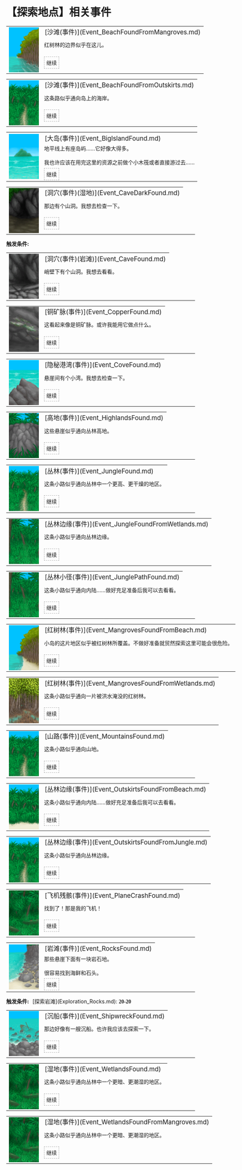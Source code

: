 # 【探索地点】相关事件  
<div class="" style="width:800px;margin-bottom:-15px;"><table><tr style="height:10px"><td rowspan=3 style="width:80px"><div class="gamecard" style="width:80px; height:120px;"><a href="Event_BeachFoundFromMangroves.md" style="color:black"><img decoding="async" src="../wiki/Sprite/MangrovesToBeach.png" class="cardimage" style="max-width:80px;max-height:120px;"></a></div></td><td style="font-size: 1.2em">[沙滩(事件)](Event_BeachFoundFromMangroves.md)</td></tr><tr><td>红树林的边界似乎在这儿。</td></tr><tr><td><div style="display:inline-block"><div style="margin-right:5px;padding:5px;border:1px dashed darkgray;display: inline-block">继续</div></div></td></tr></table></div><hr>  
<div class="" style="width:800px;margin-bottom:-15px;"><table><tr style="height:10px"><td rowspan=3 style="width:80px"><div class="gamecard" style="width:80px; height:120px;"><a href="Event_BeachFoundFromOutskirts.md" style="color:black"><img decoding="async" src="../wiki/Sprite/JunglePath.png" class="cardimage" style="max-width:80px;max-height:120px;"></a></div></td><td style="font-size: 1.2em">[沙滩(事件)](Event_BeachFoundFromOutskirts.md)</td></tr><tr><td>这条路似乎通向岛上的海岸。</td></tr><tr><td><div style="display:inline-block"><div style="margin-right:5px;padding:5px;border:1px dashed darkgray;display: inline-block">继续</div></div></td></tr></table></div><hr>  
<div class="" style="width:800px;margin-bottom:-15px;"><table><tr style="height:10px"><td rowspan=3 style="width:80px"><div class="gamecard" style="width:80px; height:120px;"><a href="Event_BigIslandFound.md" style="color:black"><img decoding="async" src="../wiki/Sprite/BigIsland.png" class="cardimage" style="max-width:80px;max-height:120px;"></a></div></td><td style="font-size: 1.2em">[大岛(事件)](Event_BigIslandFound.md)</td></tr><tr><td>地平线上有座岛屿……它好像大得多。<br><br>我也许应该在用完这里的资源之前做个小木筏或者直接游过去……</td></tr><tr><td><div style="display:inline-block"><div style="margin-right:5px;padding:5px;border:1px dashed darkgray;display: inline-block">继续</div></div></td></tr></table></div><hr>  
<div class="" style="width:800px;margin-bottom:-15px;"><table><tr style="height:10px"><td rowspan=3 style="width:80px"><div class="gamecard" style="width:80px; height:120px;"><a href="Event_CaveDarkFound.md" style="color:black"><img decoding="async" src="../wiki/Sprite/DarkCaveEntrance.png" class="cardimage" style="max-width:80px;max-height:120px;"></a></div></td><td style="font-size: 1.2em">[洞穴(事件)(湿地)](Event_CaveDarkFound.md)</td></tr><tr><td>那边有个山洞。我想去检查一下。</td></tr><tr><td><div style="display:inline-block"><div style="margin-right:5px;padding:5px;border:1px dashed darkgray;display: inline-block">继续</div></div></td></tr></table></div><hr>  
<div style="display: inline-block;width:70px; "><b>触发条件: </b></div>  
<div class="" style="width:800px;margin-bottom:-15px;"><table><tr style="height:10px"><td rowspan=3 style="width:80px"><div class="gamecard" style="width:80px; height:120px;"><a href="Event_CaveFound.md" style="color:black"><img decoding="async" src="../wiki/Sprite/CaveEntrance.png" class="cardimage" style="max-width:80px;max-height:120px;"></a></div></td><td style="font-size: 1.2em">[洞穴(事件)(岩滩)](Event_CaveFound.md)</td></tr><tr><td>峭壁下有个山洞。我想去看看。</td></tr><tr><td><div style="display:inline-block"><div style="margin-right:5px;padding:5px;border:1px dashed darkgray;display: inline-block">继续</div></div></td></tr></table></div><hr>  
<div class="" style="width:800px;margin-bottom:-15px;"><table><tr style="height:10px"><td rowspan=3 style="width:80px"><div class="gamecard" style="width:80px; height:120px;"><a href="Event_CopperFound.md" style="color:black"><img decoding="async" src="../wiki/Sprite/CopperVeinDark.png" class="cardimage" style="max-width:80px;max-height:120px;"></a></div></td><td style="font-size: 1.2em">[铜矿脉(事件)](Event_CopperFound.md)</td></tr><tr><td>这看起来像是铜矿脉。或许我能用它做点什么。</td></tr><tr><td><div style="display:inline-block"><div style="margin-right:5px;padding:5px;border:1px dashed darkgray;display: inline-block">继续</div></div></td></tr></table></div><hr>  
<div class="" style="width:800px;margin-bottom:-15px;"><table><tr style="height:10px"><td rowspan=3 style="width:80px"><div class="gamecard" style="width:80px; height:120px;"><a href="Event_CoveFound.md" style="color:black"><img decoding="async" src="../wiki/Sprite/PointyRock.png" class="cardimage" style="max-width:80px;max-height:120px;"></a></div></td><td style="font-size: 1.2em">[隐秘港湾(事件)](Event_CoveFound.md)</td></tr><tr><td>悬崖间有个小湾。我想去检查一下。</td></tr><tr><td><div style="display:inline-block"><div style="margin-right:5px;padding:5px;border:1px dashed darkgray;display: inline-block">继续</div></div></td></tr></table></div><hr>  
<div class="" style="width:800px;margin-bottom:-15px;"><table><tr style="height:10px"><td rowspan=3 style="width:80px"><div class="gamecard" style="width:80px; height:120px;"><a href="Event_HighlandsFound.md" style="color:black"><img decoding="async" src="../wiki/Sprite/CliffsUp.png" class="cardimage" style="max-width:80px;max-height:120px;"></a></div></td><td style="font-size: 1.2em">[高地(事件)](Event_HighlandsFound.md)</td></tr><tr><td>这些悬崖似乎通向丛林高地。</td></tr><tr><td><div style="display:inline-block"><div style="margin-right:5px;padding:5px;border:1px dashed darkgray;display: inline-block">继续</div></div></td></tr></table></div><hr>  
<div class="" style="width:800px;margin-bottom:-15px;"><table><tr style="height:10px"><td rowspan=3 style="width:80px"><div class="gamecard" style="width:80px; height:120px;"><a href="Event_JungleFound.md" style="color:black"><img decoding="async" src="../wiki/Sprite/JunglePath.png" class="cardimage" style="max-width:80px;max-height:120px;"></a></div></td><td style="font-size: 1.2em">[丛林(事件)](Event_JungleFound.md)</td></tr><tr><td>这条小路似乎通向丛林中一个更高、更干燥的地区。</td></tr><tr><td><div style="display:inline-block"><div style="margin-right:5px;padding:5px;border:1px dashed darkgray;display: inline-block">继续</div></div></td></tr></table></div><hr>  
<div class="" style="width:800px;margin-bottom:-15px;"><table><tr style="height:10px"><td rowspan=3 style="width:80px"><div class="gamecard" style="width:80px; height:120px;"><a href="Event_JungleFoundFromWetlands.md" style="color:black"><img decoding="async" src="../wiki/Sprite/Jungle.png" class="cardimage" style="max-width:80px;max-height:120px;"></a></div></td><td style="font-size: 1.2em">[丛林边缘(事件)](Event_JungleFoundFromWetlands.md)</td></tr><tr><td>这条小路似乎通向丛林边缘。</td></tr><tr><td><div style="display:inline-block"><div style="margin-right:5px;padding:5px;border:1px dashed darkgray;display: inline-block">继续</div></div></td></tr></table></div><hr>  
<div class="" style="width:800px;margin-bottom:-15px;"><table><tr style="height:10px"><td rowspan=3 style="width:80px"><div class="gamecard" style="width:80px; height:120px;"><a href="Event_JunglePathFound.md" style="color:black"><img decoding="async" src="../wiki/Sprite/Jungle.png" class="cardimage" style="max-width:80px;max-height:120px;"></a></div></td><td style="font-size: 1.2em">[丛林小径(事件)](Event_JunglePathFound.md)</td></tr><tr><td>这条小路似乎通向内陆……做好充足准备后我可以去看看。</td></tr><tr><td><div style="display:inline-block"><div style="margin-right:5px;padding:5px;border:1px dashed darkgray;display: inline-block">继续</div></div></td></tr></table></div><hr>  
<div class="" style="width:800px;margin-bottom:-15px;"><table><tr style="height:10px"><td rowspan=3 style="width:80px"><div class="gamecard" style="width:80px; height:120px;"><a href="Event_MangrovesFoundFromBeach.md" style="color:black"><img decoding="async" src="../wiki/Sprite/MangrovesFromBeach.png" class="cardimage" style="max-width:80px;max-height:120px;"></a></div></td><td style="font-size: 1.2em">[红树林(事件)](Event_MangrovesFoundFromBeach.md)</td></tr><tr><td>小岛的这片地区似乎被红树林所覆盖。不做好准备就贸然探索这里可能会很危险。</td></tr><tr><td><div style="display:inline-block"><div style="margin-right:5px;padding:5px;border:1px dashed darkgray;display: inline-block">继续</div></div></td></tr></table></div><hr>  
<div class="" style="width:800px;margin-bottom:-15px;"><table><tr style="height:10px"><td rowspan=3 style="width:80px"><div class="gamecard" style="width:80px; height:120px;"><a href="Event_MangrovesFoundFromWetlands.md" style="color:black"><img decoding="async" src="../wiki/Sprite/Mangroves.png" class="cardimage" style="max-width:80px;max-height:120px;"></a></div></td><td style="font-size: 1.2em">[红树林(事件)](Event_MangrovesFoundFromWetlands.md)</td></tr><tr><td>这条小路似乎通向一片被洪水淹没的红树林。</td></tr><tr><td><div style="display:inline-block"><div style="margin-right:5px;padding:5px;border:1px dashed darkgray;display: inline-block">继续</div></div></td></tr></table></div><hr>  
<div class="" style="width:800px;margin-bottom:-15px;"><table><tr style="height:10px"><td rowspan=3 style="width:80px"><div class="gamecard" style="width:80px; height:120px;"><a href="Event_MountainsFound.md" style="color:black"><img decoding="async" src="../wiki/Sprite/JunglePath.png" class="cardimage" style="max-width:80px;max-height:120px;"></a></div></td><td style="font-size: 1.2em">[山路(事件)](Event_MountainsFound.md)</td></tr><tr><td>这条小路似乎通向山地。</td></tr><tr><td><div style="display:inline-block"><div style="margin-right:5px;padding:5px;border:1px dashed darkgray;display: inline-block">继续</div></div></td></tr></table></div><hr>  
<div class="" style="width:800px;margin-bottom:-15px;"><table><tr style="height:10px"><td rowspan=3 style="width:80px"><div class="gamecard" style="width:80px; height:120px;"><a href="Event_OutskirtsFoundFromBeach.md" style="color:black"><img decoding="async" src="../wiki/Sprite/JunglePatch.png" class="cardimage" style="max-width:80px;max-height:120px;"></a></div></td><td style="font-size: 1.2em">[丛林边缘(事件)](Event_OutskirtsFoundFromBeach.md)</td></tr><tr><td>这条小路似乎通向内陆……做好充足准备后我可以去看看。</td></tr><tr><td><div style="display:inline-block"><div style="margin-right:5px;padding:5px;border:1px dashed darkgray;display: inline-block">继续</div></div></td></tr></table></div><hr>  
<div class="" style="width:800px;margin-bottom:-15px;"><table><tr style="height:10px"><td rowspan=3 style="width:80px"><div class="gamecard" style="width:80px; height:120px;"><a href="Event_OutskirtsFoundFromJungle.md" style="color:black"><img decoding="async" src="../wiki/Sprite/JunglePath.png" class="cardimage" style="max-width:80px;max-height:120px;"></a></div></td><td style="font-size: 1.2em">[丛林边缘(事件)](Event_OutskirtsFoundFromJungle.md)</td></tr><tr><td>这条小路似乎通向丛林边缘。</td></tr><tr><td><div style="display:inline-block"><div style="margin-right:5px;padding:5px;border:1px dashed darkgray;display: inline-block">继续</div></div></td></tr></table></div><hr>  
<div class="" style="width:800px;margin-bottom:-15px;"><table><tr style="height:10px"><td rowspan=3 style="width:80px"><div class="gamecard" style="width:80px; height:120px;"><a href="Event_PlaneCrashFound.md" style="color:black"><img decoding="async" src="../wiki/Sprite/Wetlands.png" class="cardimage" style="max-width:80px;max-height:120px;"></a></div></td><td style="font-size: 1.2em">[飞机残骸(事件)](Event_PlaneCrashFound.md)</td></tr><tr><td>找到了！那是我的飞机！</td></tr><tr><td><div style="display:inline-block"><div style="margin-right:5px;padding:5px;border:1px dashed darkgray;display: inline-block">继续</div></div></td></tr></table></div><hr>  
<div class="" style="width:800px;margin-bottom:-15px;"><table><tr style="height:10px"><td rowspan=3 style="width:80px"><div class="gamecard" style="width:80px; height:120px;"><a href="Event_RocksFound.md" style="color:black"><img decoding="async" src="../wiki/Sprite/RockyPath.png" class="cardimage" style="max-width:80px;max-height:120px;"></a></div></td><td style="font-size: 1.2em">[岩滩(事件)](Event_RocksFound.md)</td></tr><tr><td>那些悬崖下面有一块岩石地。<br><br>很容易找到海鲜和石头。</td></tr><tr><td><div style="display:inline-block"><div style="margin-right:5px;padding:5px;border:1px dashed darkgray;display: inline-block">继续</div></div></td></tr></table></div><hr>  
<div style="display: inline-block;width:70px; "><b>触发条件: </b></div>[探索岩滩](Exploration_Rocks.md): <span style="font-family:ui-monospace"><b>20-20</b></span>  
<div class="" style="width:800px;margin-bottom:-15px;"><table><tr style="height:10px"><td rowspan=3 style="width:80px"><div class="gamecard" style="width:80px; height:120px;"><a href="Event_ShipwreckFound.md" style="color:black"><img decoding="async" src="../wiki/Sprite/Shipwreck.png" class="cardimage" style="max-width:80px;max-height:120px;"></a></div></td><td style="font-size: 1.2em">[沉船(事件)](Event_ShipwreckFound.md)</td></tr><tr><td>那边好像有一艘沉船。也许我应该去探索一下。</td></tr><tr><td><div style="display:inline-block"><div style="margin-right:5px;padding:5px;border:1px dashed darkgray;display: inline-block">继续</div></div></td></tr></table></div><hr>  
<div class="" style="width:800px;margin-bottom:-15px;"><table><tr style="height:10px"><td rowspan=3 style="width:80px"><div class="gamecard" style="width:80px; height:120px;"><a href="Event_WetlandsFound.md" style="color:black"><img decoding="async" src="../wiki/Sprite/Wetlands.png" class="cardimage" style="max-width:80px;max-height:120px;"></a></div></td><td style="font-size: 1.2em">[湿地(事件)](Event_WetlandsFound.md)</td></tr><tr><td>这条小路似乎通向丛林中一个更暗、更潮湿的地区。</td></tr><tr><td><div style="display:inline-block"><div style="margin-right:5px;padding:5px;border:1px dashed darkgray;display: inline-block">继续</div></div></td></tr></table></div><hr>  
<div class="" style="width:800px;margin-bottom:-15px;"><table><tr style="height:10px"><td rowspan=3 style="width:80px"><div class="gamecard" style="width:80px; height:120px;"><a href="Event_WetlandsFoundFromMangroves.md" style="color:black"><img decoding="async" src="../wiki/Sprite/Wetlands.png" class="cardimage" style="max-width:80px;max-height:120px;"></a></div></td><td style="font-size: 1.2em">[湿地(事件)](Event_WetlandsFoundFromMangroves.md)</td></tr><tr><td>这条小路似乎通向丛林中一个更暗、更潮湿的地区。</td></tr><tr><td><div style="display:inline-block"><div style="margin-right:5px;padding:5px;border:1px dashed darkgray;display: inline-block">继续</div></div></td></tr></table></div><hr>  


<script>document.title="探索地点(事件组) - 卡牌生存百科 Card Survival Wiki";</script>